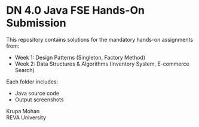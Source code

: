 # DN 4.0 Java FSE Hands-On Submission

This repository contains solutions for the mandatory hands-on assignments from:

- Week 1: Design Patterns (Singleton, Factory Method)
- Week 2: Data Structures & Algorithms (Inventory System, E-commerce Search)

Each folder includes:
- Java source code
- Output screenshots

Krupa Mohan  
REVA University
